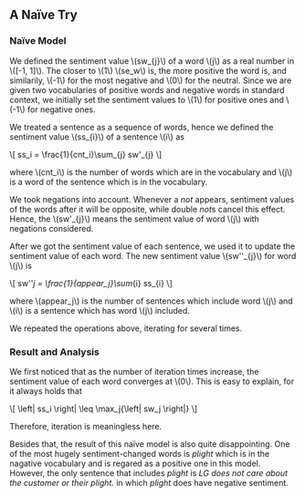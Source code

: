 ## A Naïve Try

### Naïve Model

We defined the sentiment value \\(sw_{j}\\) of a word \\(j\\) as a real number in \\([-1, 1]\\). The closer to \\(1\\) \\(se_w\\) is, the more positive the word is, and similarily, \\(-1\\) for the most negative and \\(0\\) for the neutral. Since we are given two vocabularies of positive words and negative words in standard context, we initially set the sentiment values to \\(1\\) for positive ones and \\(-1\\) for negative ones.

We treated a sentence as a sequence of words, hence we defined the sentiment value \\(ss_{i}\\) of a sentence \\(i\\) as

\\[
ss_i = \frac{1}{cnt_i}\sum_{j} sw'_{j}
\\]

where \\(cnt_i\\) is the number of words which are in the vocabulary and \\(j\\) is a word of the sentence which is in the vocabulary.

We took negations into account. Whenever a *not* appears, sentiment values of the words after it will be opposite, while double *not*s cancel this effect. Hence, the \\(sw'_{j}\\) means the sentiment value of word \\(j\\) with negations considered.

After we got the sentiment value of each sentence, we used it to update the sentiment value of each word. The new sentiment value \\(sw''_{j}\\) for word \\(j\\) is

\\[
sw''_j = \frac{1}{appear_j}\sum_{i} ss_{i}
\\]

where \\(appear_j\\) is the number of sentences which include word \\(j\\) and \\(i\\) is a sentence which has word \\(j\\) included.

We repeated the operations above, iterating for several times.

### Result and Analysis

We first noticed that as the number of iteration times increase, the sentiment value of each word converges at \\(0\\). This is easy to explain, for it always holds that

\\[
\left| ss_i \right| \leq \max_j{\left| sw_j \right|}
\\]

Therefore, iteration is meaningless here.

Besides that, the result of this naïve model is also quite disappointing. One of the most hugely sentiment-changed words is *plight* which is in the nagative vocabulary and is regared as a positive one in this model. However, the only sentence that includes *plight* is *LG does not care about the customer or their plight.* in which *plight* does have negative sentiment.